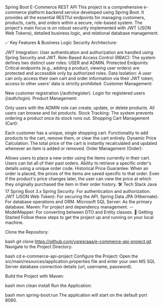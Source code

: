 Spring Boot E-Commerce REST API
This project is a comprehensive e-commerce platform backend service developed using Spring Boot. It provides all the essential RESTful endpoints for managing customers, products, carts, and orders within a secure, role-based system. The project's main focus is on robust security implemented with JWT (JSON Web Tokens), detailed business logic, and relational database management.

✅ Key Features & Business Logic
Security Architecture:

JWT Integration: User authentication and authorization are handled using Spring Security and JWT.
Role-Based Access Control (RBAC): The system defines two distinct user roles: USER and ADMIN.
Protected Endpoints: Critical endpoints (e.g., adding a product, viewing user orders) are protected and accessible only by authorized roles.
Data Isolation: A user can only access their own cart and order information via their JWT token; access to other users' data is strictly prohibited.
Customer Management:

New customer registration (/auth/register).
Login for registered users (/auth/login).
Product Management:

Only users with the ADMIN role can create, update, or delete products.
All users can browse and list products.
Stock Tracking: The system prevents ordering a product once its stock runs out.
Shopping Cart Management (Cart):

Each customer has a unique, single shopping cart.
Functionality to add products to the cart, remove them, or clear the cart entirely.
Dynamic Price Calculation: The total price of the cart is instantly recalculated and updated whenever an item is added or removed.
Order Management (Order):

Allows users to place a new order using the items currently in their cart.
Users can list all of their past orders.
Ability to retrieve a specific order's details using a unique order code.
Historical Price Guarantee: When an order is placed, the prices of the items are saved specific to that order. Even if the product's price changes later, the user can view the price at which they originally purchased the item in their order history.
🛠️ Tech Stack
Java 17
Spring Boot 3.x
Spring Security: For authentication and authorization.
JWT (JSON Web Token): For securing the API.
Spring Data JPA (Hibernate): For database operations and ORM.
Microsoft SQL Server: As the primary database.
Maven: For project and dependency management.
-- ModelMapper: For converting between DTO and Entity classes.
🚀 Getting Started
Follow these steps to get the project up and running on your local machine.

Clone the Repository:

bash
git clone https://github.com/ysresraaa/e-commerce-api-project.git
Navigate to the Project Directory:

bash
cd e-commerce-api-project
Configure the Project: Open the src/main/resources/application.properties file and enter your own MS SQL Server database connection details (url, username, password).

Build the Project with Maven:

bash
mvn clean install
Run the Application:

bash
mvn spring-boot:run
The application will start on the default port 8080.
